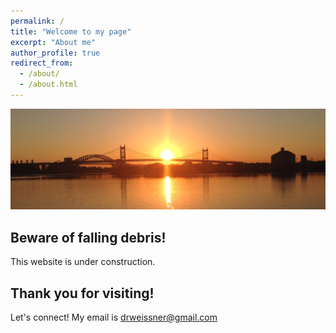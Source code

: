 ```yaml
---
permalink: /
title: "Welcome to my page"
excerpt: "About me"
author_profile: true
redirect_from: 
  - /about/
  - /about.html
---
```



![](/images/sunset.png)

Beware of falling debris!  
------
This website is under construction. 


Thank you for visiting!
------
Let's connect! My email is [drweissner@gmail.com](mailto:drweissner@gmail.com)

